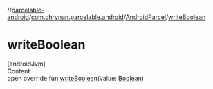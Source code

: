 //[parcelable-android](../../index.md)/[com.chrynan.parcelable.android](../index.md)/[AndroidParcel](index.md)/[writeBoolean](write-boolean.md)



# writeBoolean  
[androidJvm]  
Content  
open override fun [writeBoolean](write-boolean.md)(value: [Boolean](https://kotlinlang.org/api/latest/jvm/stdlib/kotlin/-boolean/index.html))  



